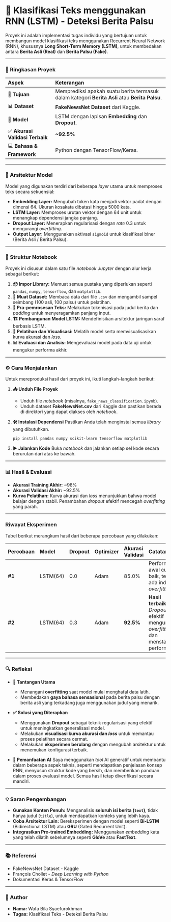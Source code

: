 # 📄 Klasifikasi Teks menggunakan RNN (LSTM) - Deteksi Berita Palsu

Proyek ini adalah implementasi tugas individu yang bertujuan untuk membangun model klasifikasi teks menggunakan Recurrent Neural Network (RNN), khususnya **Long Short-Term Memory (LSTM)**, untuk membedakan antara **Berita Asli (Real)** dan **Berita Palsu (Fake)**.

---
### 📌 Ringkasan Proyek

| Aspek | Keterangan |
| :--- | :--- |
| 🎯 **Tujuan** | Memprediksi apakah suatu berita termasuk dalam kategori **Berita Asli** atau **Berita Palsu**. |
| 📊 **Dataset** | **FakeNewsNet Dataset** dari Kaggle. |
| 🧠 **Model** | LSTM dengan lapisan **Embedding** dan **Dropout**. |
| ✅ **Akurasi Validasi Terbaik** | **~92.5%** |
| 💻 **Bahasa & Framework** | Python dengan TensorFlow/Keras. |

---
### 🧠 Arsitektur Model

Model yang digunakan terdiri dari beberapa *layer* utama untuk memproses teks secara sekuensial:
* **Embedding Layer:** Mengubah token kata menjadi vektor padat dengan dimensi 64. Ukuran kosakata dibatasi hingga 5000 kata.
* **LSTM Layer:** Memproses urutan vektor dengan 64 unit untuk menangkap dependensi jangka panjang.
* **Dropout Layer:** Menerapkan regularisasi dengan *rate* 0.3 untuk mengurangi *overfitting*.
* **Output Layer:** Menggunakan aktivasi `sigmoid` untuk klasifikasi biner (Berita Asli / Berita Palsu).

---
### 📂 Struktur Notebook

Proyek ini disusun dalam satu file *notebook Jupyter* dengan alur kerja sebagai berikut:

1.  **📦 Impor Library:** Memuat semua pustaka yang diperlukan seperti `pandas`, `numpy`, `tensorflow`, dan `matplotlib`.
2.  **📁 Muat Dataset:** Membaca data dari file `.csv` dan mengambil sampel seimbang (100 asli, 100 palsu) untuk pelatihan.
3.  **🧹 Pra-pemrosesan Teks:** Melakukan tokenisasi pada judul berita dan *padding* untuk menyeragamkan panjang input.
4.  **🏗️ Pembangunan Model LSTM:** Mendefinisikan arsitektur jaringan saraf berbasis LSTM.
5.  **🎯 Pelatihan dan Visualisasi:** Melatih model serta memvisualisasikan kurva akurasi dan *loss*.
6.  **📊 Evaluasi dan Analisis:** Mengevaluasi model pada data uji untuk mengukur performa akhir.

---
### ⚙️ Cara Menjalankan

Untuk mereproduksi hasil dari proyek ini, ikuti langkah-langkah berikut:

1.  **📥 Unduh File Proyek**
    * Unduh file *notebook* (misalnya, `fake_news_classification.ipynb`).
    * Unduh dataset **FakeNewsNet.csv** dari Kaggle dan pastikan berada di direktori yang dapat diakses oleh *notebook*.

2.  **🛠️ Instalasi Dependensi**
    Pastikan Anda telah menginstal semua *library* yang dibutuhkan.
    ```bash
    pip install pandas numpy scikit-learn tensorflow matplotlib
    ```
3.  **▶️ Jalankan Kode**
    Buka *notebook* dan jalankan setiap sel kode secara berurutan dari atas ke bawah.

---
### 📊 Hasil & Evaluasi
* **Akurasi Training Akhir:** ~98%
* **Akurasi Validasi Akhir:** ~92.5%
* **Kurva Pelatihan:** Kurva akurasi dan *loss* menunjukkan bahwa model belajar dengan stabil. Penambahan *dropout* efektif mencegah *overfitting* yang parah.

---
### Riwayat Eksperimen

Tabel berikut merangkum hasil dari beberapa percobaan yang dilakukan:

| Percobaan | Model | Dropout | Optimizer | Akurasi Validasi | Catatan |
| :--- | :--- | :--- | :--- | :--- | :--- |
| **#1** | LSTM(64) | 0.0 | Adam | 85.0% | Performa awal cukup baik, tetapi ada indikasi *overfitting*. |
| **#2** | LSTM(64) | 0.3 | Adam | **92.5%** | **Hasil terbaik**. *Dropout* efektif mengurangi *overfitting* dan menstabilkan performa. |

---
### 🔍 Refleksi

* **🧩 Tantangan Utama**
    * Menangani **overfitting** saat model mulai menghafal data latih.
    * Membedakan **gaya bahasa sensasional** pada berita palsu dengan berita asli yang terkadang juga menggunakan judul yang menarik.

* **✅ Solusi yang Diterapkan**
    * Menggunakan **Dropout** sebagai teknik regularisasi yang efektif untuk meningkatkan generalisasi model.
    * Melakukan **visualisasi kurva akurasi dan *loss*** untuk memantau proses pelatihan secara cermat.
    * Melakukan **eksperimen berulang** dengan mengubah arsitektur untuk menemukan konfigurasi terbaik.

* **🤖 Pemanfaatan AI**
    Saya menggunakan *tool* AI generatif untuk membantu dalam beberapa aspek teknis, seperti mendapatkan penjelasan konsep RNN, menyusun struktur kode yang bersih, dan memberikan panduan dalam proses evaluasi model. Semua hasil tetap diverifikasi secara mandiri.

---
### 💡 Saran Pengembangan

* **Gunakan Konten Penuh:** Menganalisis **seluruh isi berita (`text`)**, tidak hanya judul (`title`), untuk mendapatkan konteks yang lebih kaya.
* **Coba Arsitektur Lain:** Bereksperimen dengan model seperti **Bi-LSTM** (Bidirectional LSTM) atau **GRU** (Gated Recurrent Unit).
* **Integrasikan Pre-trained Embedding:** Menggunakan *embedding* kata yang telah dilatih sebelumnya seperti **GloVe** atau **FastText**.

---
### 📚 Referensi
* FakeNewsNet Dataset - Kaggle
* François Chollet - *Deep Learning with Python*
* Dokumentasi Keras & TensorFlow

---
### 👤 Author

* **Nama:** Wafa Bila Syaefurokhman
* **Tugas:** Klasifikasi Teks - Deteksi Berita Palsu
